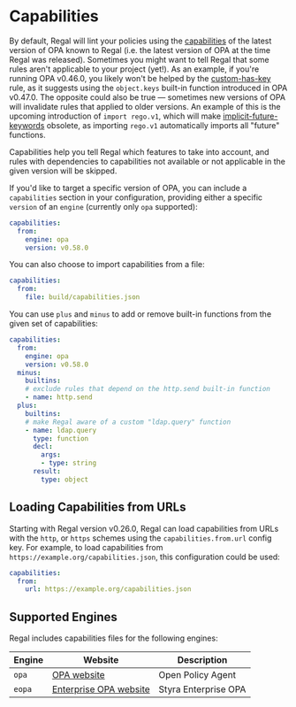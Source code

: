 # Capabilities

By default, Regal will lint your policies using the
[capabilities](https://www.openpolicyagent.org/docs/deployments/#capabilities) of the latest version of OPA
known to Regal (i.e. the latest version of OPA at the time Regal was released). Sometimes you might want to tell Regal
that some rules aren't applicable to your project (yet!). As an example, if you're running OPA v0.46.0, you likely won't
be helped by the
[custom-has-key](https://openpolicyagent.org/projects/regal/rules/idiomatic/custom-has-key-construct)
rule, as it suggests using the `object.keys` built-in function introduced in OPA
v0.47.0. The opposite could also be true —
sometimes new versions of OPA will invalidate rules that applied to older versions. An example of this is the upcoming
introduction of `import rego.v1`, which will make
[implicit-future-keywords](https://openpolicyagent.org/projects/regal/rules/imports/implicit-future-keywords)
obsolete, as importing
`rego.v1` automatically imports all "future" functions.

Capabilities help you tell Regal which features to take into account, and rules with dependencies to capabilities
not available or not applicable in the given version will be skipped.

If you'd like to target a specific version of OPA, you can include a `capabilities` section in your configuration,
providing either a specific `version` of an `engine` (currently only `opa` supported):

```yaml
capabilities:
  from:
    engine: opa
    version: v0.58.0
```

You can also choose to import capabilities from a file:

```yaml
capabilities:
  from:
    file: build/capabilities.json
```

You can use `plus` and `minus` to add or remove built-in functions from the given set of capabilities:

```yaml
capabilities:
  from:
    engine: opa
    version: v0.58.0
  minus:
    builtins:
    # exclude rules that depend on the http.send built-in function
    - name: http.send
  plus:
    builtins:
    # make Regal aware of a custom "ldap.query" function
    - name: ldap.query
      type: function
      decl:
        args:
        - type: string
      result:
        type: object
```

## Loading Capabilities from URLs

Starting with Regal version v0.26.0, Regal can load capabilities from URLs with the `http`, or `https` schemes using
the `capabilities.from.url` config key. For example, to load capabilities from `https://example.org/capabilities.json`,
this configuration could be used:

```yaml
capabilities:
  from:
    url: https://example.org/capabilities.json
```

## Supported Engines

Regal includes capabilities files for the following engines:

| Engine | Website                                                         | Description          |
| ------ | --------------------------------------------------------------- | -------------------- |
| `opa`  | [OPA website](https://www.openpolicyagent.org/)                 | Open Policy Agent    |
| `eopa` | [Enterprise OPA website](https://www.styra.com/enterprise-opa/) | Styra Enterprise OPA |
